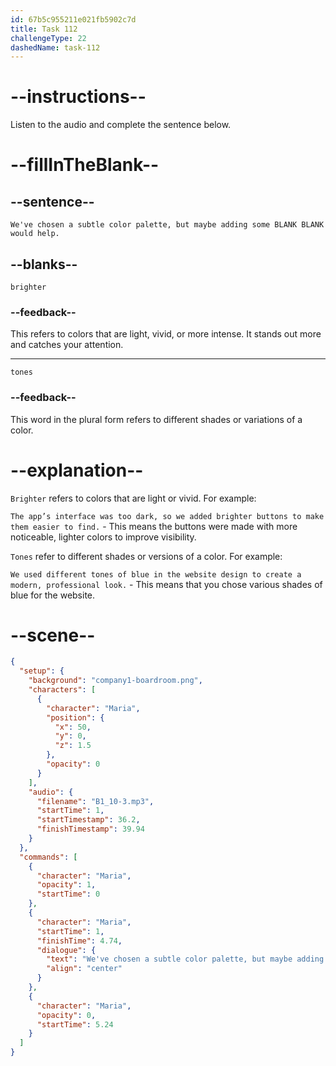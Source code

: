 ```yaml
---
id: 67b5c955211e021fb5902c7d
title: Task 112
challengeType: 22
dashedName: task-112
---
```


<!-- (audio) Maria: We've chosen a subtle color palette, but maybe adding some brighter tones would help. -->

# --instructions--

Listen to the audio and complete the sentence below.

# --fillInTheBlank--

## --sentence--

`We've chosen a subtle color palette, but maybe adding some BLANK BLANK would help.`

## --blanks--

`brighter`

### --feedback--

This refers to colors that are light, vivid, or more intense. It stands out more and catches your attention.

---

`tones`

### --feedback--

This word in the plural form refers to different shades or variations of a color.

# --explanation--

`Brighter` refers to colors that are light or vivid. For example:

`The app’s interface was too dark, so we added brighter buttons to make them easier to find.` - This means the buttons were made with more noticeable, lighter colors to improve visibility.

`Tones` refer to different shades or versions of a color. For example:

`We used different tones of blue in the website design to create a modern, professional look.` - This means that you chose various shades of blue for the website.

# --scene--

```json
{
  "setup": {
    "background": "company1-boardroom.png",
    "characters": [
      {
        "character": "Maria",
        "position": {
          "x": 50,
          "y": 0,
          "z": 1.5
        },
        "opacity": 0
      }
    ],
    "audio": {
      "filename": "B1_10-3.mp3",
      "startTime": 1,
      "startTimestamp": 36.2,
      "finishTimestamp": 39.94
    }
  },
  "commands": [
    {
      "character": "Maria",
      "opacity": 1,
      "startTime": 0
    },
    {
      "character": "Maria",
      "startTime": 1,
      "finishTime": 4.74,
      "dialogue": {
        "text": "We've chosen a subtle color palette, but maybe adding some brighter tones would help.",
        "align": "center"
      }
    },
    {
      "character": "Maria",
      "opacity": 0,
      "startTime": 5.24
    }
  ]
}
```
